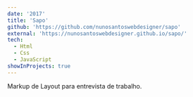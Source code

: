 ```yaml
---
date: '2017'
title: 'Sapo'
github: 'https://github.com/nunosantoswebdesigner/sapo'
external: 'https://nunosantoswebdesigner.github.io/sapo/'
tech:
  - Html
  - Css
  - JavaScript
showInProjects: true
---
```


Markup de Layout para entrevista de trabalho.
